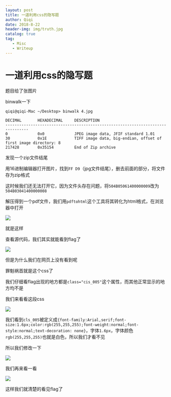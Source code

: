 ```yaml
---
layout: post
title: 一道利用css的隐写题
author: Qiqi
date: 2018-8-22
header-img: img/truth.jpg
catalog: true
tag:
   - Misc
   - Writeup
---
```


# 一道利用css的隐写题

题目给了张图片

binwalk一下

```
qiqi@qiqi-Mac ~/Desktop> binwalk 4.jpg

DECIMAL       HEXADECIMAL     DESCRIPTION
--------------------------------------------------------------------------------
0             0x0             JPEG image data, JFIF standard 1.01
30            0x1E            TIFF image data, big-endian, offset of first image directory: 8
217428        0x35154         End of Zip archive
```

发现一个zip文件结尾

用16进制编辑器打开图片，找到`FF D9`（jpg文件结尾），删去前面的部分，将文件存为zip格式

这时候我们还无法打开它，因为文件头存在问题，将`504B05061400000009`改为`504B03041400000008`

解压得到一个pdf文件，我们用`pdftohtml`这个工具将其转化为html格式，在浏览器中打开

![](https://ws1.sinaimg.cn/large/006Vib6xgy1ftw9siat8sj30h70m4n18.jpg)

就是这样

查看源代码，我们其实就能看到flag了

![](https://ws1.sinaimg.cn/large/006Vib6xgy1ftwa181sohj30wh0e9k2b.jpg)

但是为什么我们在网页上没有看到呢

罪魁祸首就是这个css了

我们仔细看flag出现的地方都是`class="cis_005"`这个属性，而其他正常显示的地方均不是

我们来看看这段css

![](https://ws1.sinaimg.cn/large/006Vib6xgy1ftwa4l00udj30u604kgnv.jpg)

我们看到`cls_005`被定义成`{font-family:Arial,serif;font-size:1.6px;color:rgb(255,255,255);font-weight:normal;font-style:normal;text-decoration: none}`，字体`1.6px`，字体颜色`rgb(255,255,255)`也就是白色，所以我们才看不见

所以我们修改一下

![](https://ws1.sinaimg.cn/large/006Vib6xgy1ftwa3sgaq1j30s004n76t.jpg)

我们再来看一看

![](https://ws1.sinaimg.cn/large/006Vib6xgy1ftwa97uh56j30h60m4wio.jpg)

这样我们就清楚的看见flag了
